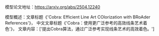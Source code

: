 模型论文地址：https://arxiv.org/abs/2504.12240

模型概述：文章标题《'Cobra: Efficient Line Art COlorization with BRoAder References'》，
中文文章标题《'Cobra：使用更广泛参考的高效线条艺术着色'》，
文章内容：['提出Cobra算法，通过广泛参考实现线条艺术的高效着色。']
